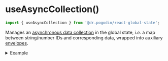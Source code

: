 # useAsyncCollection()
```jsx
import { useAsyncCollection } from '@dr.pogodin/react-global-state';
```
Manages an [asynchronous data collection][AsyncCollectionT] in the global state, 
_i.e._ a map between string/number IDs and corresponding data, wrapped into
auxiliary [envelopes][AsyncDataEnvelopeT].

<details>
<summary>Example</summary>
```tsx
import {
  type AsyncCollectionT,
  type AsyncDataEnvelopeT,
  useAsyncCollection,
} from '@dr.pogodin/react-global-state';

type StateT = {
  collection: AsyncCollectionT<string>;
}

async function loader(id: string): Promise<string> {
  // Some asynchronous logic here.
  return 'result';
}

const Component: React.FunctionComponent = () => {
  const { items } = useAsyncCollection<StateT>(
    ['a', 'b'],
    'collection',
    loader,
  );
  return (
    <div>
      <div>Result for "a": {items.a}</div>
      <div>Result for "b": {items.b}</div>
    </div>
  );
};
```
</details>

It is similar to the simpler [useAsyncData()] hook, but instead of a single
data object, it handles a set of such objects, distinguished by their IDs;
and the collection [loader][AsyncCollectionLoaderT] provides the underlying
logic for resolution of data for a given ID.

:::info
- Starting with **v0.17.0** of the library, the hook assumes the value at
  the given collection `path` is a proper [AsyncCollectionT] object, or
  **undefined**; in particular it must not have any key/value pairs with
  non-[AsyncDataEnvelopeT] values.
- The hook does reference-counting and garbage-collection of orphaned loaded
  data, as per the `garbageCollectAge` limit (see [UseAsyncDataOptionsT]).
:::

The TypeScript signature of [useAsyncCollection()] implementation is
```ts
function useAsyncCollection<
  DataT,
  IdT extends number | string,
>(
  idOrIds: IdT | IdT[],
  path: null | string | undefined,
  loader: AsyncCollectionLoaderT<DataT, IdT>,
  options: UseAsyncDataOptionsT = {},
): UseAsyncDataResT<DataT> | UseAsyncCollectionResT<DataT, IdT>
```
This signature is shadowed in TypeScript by several narrowed overloads,
explained below, which are necessary to make static TypeScript type analysis
work.

## TypeScript Overloads
[StateT]: #state-type
1.  The first TypeScript overload for this hook has the signature
    ```ts
    function useAsyncCollection<
      StateT,
      PathT extends null | string | undefined,
      IdT extends number | string,

      DataT extends DataInEnvelopeAtPathT<StateT, `${PathT}.${IdT}`> =
      DataInEnvelopeAtPathT<StateT, `${PathT}.${IdT}`>,
    >(
      id: IdT,
      path: PathT,
      loader: AsyncCollectionLoaderT<DataT, IdT>,
      options?: UseAsyncDataOptionsT,
    ): UseAsyncDataResT<DataT>;
    ```
    with three required generic parameters:
      - `StateT` <Link id="state-type" /> &mdash; The type of global state content.
      - `PathT` &mdash; **null** | **string** | **undefined** &mdash;
        The type of `path` argument.
      - `IdT` &mdash; **number** | **string** &mdash; The type of `id` argument.

    The fourth generic parameter, **DataT**, is auto-resolved by TypeScript,
    if possible, and used for type-checking the loader and result. If `DataT`
    cannot be resolved automatically, it falls back to **void**, forbidding
    TypeScript to use this hook overload.

    :::important
    Note, this overload takes a single `id` value, and returns the result with
    [UseAsyncDataResT] type. Thus, it manages a single _data_ object in
    the collection, unlike other overloads below that take an array of IDs,
    and return the result with different [UseAsyncCollectionResT] type,
    thus managing multple _data_ objects.
    
    It is permitted to pass different number of IDs to the mounted hooks in
    different renders.
    :::

    :::tip
    As [StateT] parameter cannot be evaluated from hook arguments / result types,
    to use this hook variant directly one would need to provide all three generic
    parameters explicitly:
    ```ts
    useAsyncCollection<StateT, typeof path, typeof id>(id, path, loader);
    ```
    Instead of this, you should prefer to use the [withGlobalStateType()]
    function to get and use a specially wrapped version of this hook, with
    "locked-in" [StateT] type, which allows TS to auto-evaluate the values of
    **PathT** and **IdT** from given arguments, and thus allows to use the hook
    this way:
    ```ts
    const { useAsyncCollection } = withGlobalStateType<StateT>();

    // Behind the scene, TS still attempts to auto-evaluate the DataT type
    // based on StateT, typeof id, and typeof path; and uses it to type check
    // the `loader` and result. It will deny to compile it if the type check
    // fails, or DataT cannot be auto-evaluated.
    useAsyncCollection(id, path, loader);
    ```
    :::

2.  The second overload has the following signature, which allows to force any
    **DataT** type under the caller's discretion:
    ```ts
    function useAsyncCollection<
      Forced extends ForceT | LockT = LockT,
      DataT = unknown,
      IdT extends number | string = number | string,
    >(
      id: IdT,
      path: null | string | undefined,
      loader: AsyncCollectionLoaderT<TypeLock<Forced, void, DataT>, IdT>,
      options?: UseAsyncDataOptionsT,
    ): UseAsyncDataResT<TypeLock<Forced, void, DataT>>;
    ```
    Generic parameters are:
    - `Forced` &mdash; [ForceT] | **false** &mdash; The default value, **false**,
      forbids TypeScript to use this overload (it does so by forcing **DataT**
      to evaluate as **void** behind the scene). It must be set [ForceT] explicitly,
      to use this overload.
    - `DataT` &mdash; The type of collection item, defaults to **unknown**.
    - `IdT` &mdash; **number** | **string** &mdash; The type of `id` argument.

    You can use this overload in either of these way:
    ```ts
    // Variant #1.

    import { type ForceT, useAsyncCollection } from '@dr.pogodin/react-global-state';

    useAsyncCollection<ForceT, DataT>(id, path, loader);

    // Variant #2. Using withGlobalStateType().

    import { type ForceT, withGlobalStateType } from '@dr.pogodin/react-global-state';

    const { useAsyncCollection } = withGlobalStateType<StateT>();

    // This overload does not really use StateT for type-checks, it just assumes
    // the DataT type you have specified.
    useAsyncCollection<ForceT, DataT>(id, path, loader);
    ```

3.  The next overload is this:
    ```ts
    function useAsyncCollection<
      StateT,
      PathT extends null | string | undefined,
      IdT extends number | string,

      DataT extends DataInEnvelopeAtPathT<StateT, `${PathT}.${IdT}`> =
      DataInEnvelopeAtPathT<StateT, `${PathT}.${IdT}`>,
    >(
      id: IdT[],
      path: PathT,
      loader: AsyncCollectionLoaderT<DataT, IdT>,
      options?: UseAsyncDataOptionsT,
    ): UseAsyncCollectionResT<DataT, IdT>;
    ```
    It is similar to the first one, but it takes an array of ID values,
    and returns the result of [UseAsyncCollectionResT] type, that wraps
    a set of requested collection items, and related meta-data.

4.  Finally,
    ```ts
    function useAsyncCollection<
      Forced extends ForceT | LockT = LockT,
      DataT = unknown,
      IdT extends number | string = number | string,
    >(
      id: IdT[],
      path: null | string | undefined,
      loader: AsyncCollectionLoaderT<TypeLock<Forced, void, DataT>, IdT>,
      options?: UseAsyncDataOptionsT,
    ): UseAsyncCollectionResT<DataT, IdT>;
    ```
    is a signature similar to both 2 & 3 &mdash; it allows to force **DataT**
    at consumer's discretion, and request a set of collection items rather than
    a single one.

## Arguments
- `id` &mdash; **number** | **string** | **Array&lt;number | string&gt;** &mdash;
  ID(s) of collection item(s) to load & use. Depending on whether a single ID or
  an array of IDs is provided, the hook will return either [UseAsyncDataResT] or
  [UseAsyncCollectionResT] result. Note, if `id` is an array with one element,
  it will still return the later ([UseAsyncCollectionResT]) result.

- `path` &mdash; **null** | **string** | **undefined** &mdash; The global state path
  where entire collection should be stored.
- `loader` &mdash; [AsyncCollectionLoaderT] &mdash; A loader function,
  which takes an ID of data to load, and resolves to the corresponding data.
  Same as with the [useAsyncData()] hook, if `loader` returns data promise,
  the corresponding envelope in the global state will be put into (re-)loading
  state while the promise settlement is awaited; however, if non-promise data
  value is returned, it is immediately (synchronously) stored into the envelope,
  without visiting the (re-)loading state.

- `options` &mdash; [UseAsyncDataOptionsT] &mdash; Optional object with additional settings.

## Result
Returns an object of [UseAsyncCollectionResT]\<**DataT**\> (when called with an
array of IDs) or [UseAsyncDataResT]&lt;**DataT**&gt; (when called with a single
ID) types.

[AsyncCollectionLoaderT]: /docs/api/types/async-collection-loader
[AsyncCollectionT]: /docs/api/types/async-collection
[AsyncDataEnvelopeT]: /docs/api/types/async-data-envelope
[ForceT]: /docs/api/types/force
[UseAsyncDataOptionsT]: /docs/api/types/use-async-data-options
[useAsyncCollection()]: /docs/api/hooks/useasynccollection
[useAsyncData()]: /docs/api/hooks/useasyncdata
[UseAsyncCollectionResT]: /docs/api/types/use-async-collection-res
[UseAsyncDataResT]: /docs/api/types/use-async-data-res
[useGlobalState()]: /docs/api/hooks/useglobalstate
[withGlobalStateType()]: /docs/api/functions/with-global-state-type
